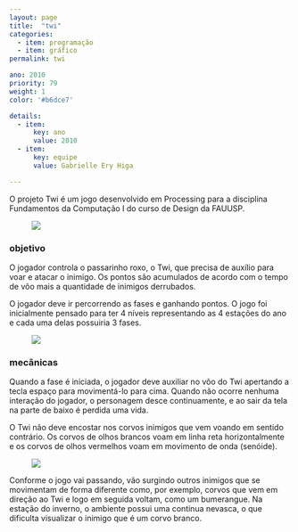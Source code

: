 ```yaml
---
layout: page
title:  "twi"
categories:
  - item: programação
  - item: gráfico
permalink: twi

ano: 2010
priority: 79
weight: 1
color: '#b6dce7'

details:
  - item:
      key: ano
      value: 2010
  - item:
      key: equipe
      value: Gabrielle Ery Higa

---
```


O projeto Twi é um jogo desenvolvido em Processing para a disciplina Fundamentos da Computação I do curso de Design da FAUUSP.

<figure><img style="max-width: 64rem;" src="{{ site.baseurl }}/assets/twi/twi_anim.gif"/></figure>

### objetivo

O jogador controla o passarinho roxo, o Twi, que precisa de auxílio para voar e atacar o inimigo. Os pontos são acumulados de acordo com o tempo de vôo mais a quantidade de inimigos derrubados.

O jogador deve ir percorrendo as fases e ganhando pontos. O jogo foi inicialmente pensado para ter 4 níveis representando as 4 estações do ano e cada uma delas possuiria 3 fases.

<figure><img src="{{ site.baseurl }}/assets/twi/twi_gaiola.jpg"/></figure>

### mecânicas

Quando a fase é iniciada, o jogador deve auxiliar no vôo do Twi apertando a tecla espaço para movimentá-lo para cima. Quando não ocorre nenhuma interação do jogador, o personagem desce continuamente, e ao sair da tela na parte de baixo é perdida uma vida.

O Twi não deve encostar nos corvos inimigos que vem voando em sentido contrário. Os corvos de olhos brancos voam em linha reta horizontalmente e os corvos de olhos vermelhos voam em movimento de onda (senóide).

<figure><img src="{{ site.baseurl }}/assets/twi/twi_fruta.jpg"/></figure>

Conforme o jogo vai passando, vão surgindo outros inimigos que se movimentam de forma diferente como, por exemplo, corvos que vem em direção ao Twi e logo em seguida voltam, como um bumerangue. Na estação do inverno, o ambiente possui uma continua nevasca, o que dificulta visualizar o inimigo que é um corvo branco.
